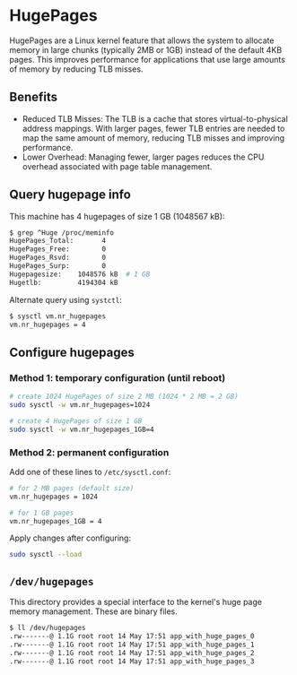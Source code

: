 # HugePages

HugePages are a Linux kernel feature that allows the system to allocate memory in large chunks (typically 2MB or 1GB) instead of the default 4KB pages. This improves performance for applications that use large amounts of memory by reducing TLB misses.

## Benefits
- Reduced TLB Misses: The TLB is a cache that stores virtual-to-physical address mappings. With larger pages, fewer TLB entries are needed to map the same amount of memory, reducing TLB misses and improving performance.
- Lower Overhead: Managing fewer, larger pages reduces the CPU overhead associated with page table management.

## Query hugepage info
This machine has 4 hugepages of size 1 GB (1048567 kB):
```bash
$ grep ^Huge /proc/meminfo
HugePages_Total:       4
HugePages_Free:        0
HugePages_Rsvd:        0
HugePages_Surp:        0
Hugepagesize:    1048576 kB  # 1 GB
Hugetlb:         4194304 kB
```

Alternate query using `systctl`:
```bash
$ sysctl vm.nr_hugepages
vm.nr_hugepages = 4
```

## Configure hugepages

### Method 1: temporary configuration (until reboot)
```bash
# create 1024 HugePages of size 2 MB (1024 * 2 MB = 2 GB)
sudo sysctl -w vm.nr_hugepages=1024

# create 4 HugePages of size 1 GB
sudo sysctl -w vm.nr_hugepages_1GB=4
```

### Method 2: permanent configuration
Add one of these lines to `/etc/sysctl.conf`:
```bash
# for 2 MB pages (default size)
vm.nr_hugepages = 1024

# for 1 GB pages
vm.nr_hugepages_1GB = 4
```

Apply changes after configuring:
```bash
sudo sysctl --load
```

## `/dev/hugepages`
This directory provides a special interface to the kernel's huge page memory management. These are binary files.

```bash
$ ll /dev/hugepages
.rw-------@ 1.1G root root 14 May 17:51 app_with_huge_pages_0
.rw-------@ 1.1G root root 14 May 17:51 app_with_huge_pages_1
.rw-------@ 1.1G root root 14 May 17:51 app_with_huge_pages_2
.rw-------@ 1.1G root root 14 May 17:51 app_with_huge_pages_3
```
